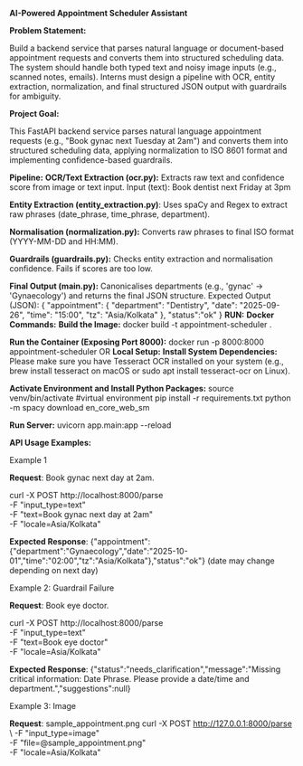 **AI-Powered Appointment Scheduler Assistant**

**Problem Statement:**

Build a backend service that parses natural language or document-based appointment requests and converts them into structured scheduling data. The system should handle both typed text and noisy image inputs (e.g., scanned notes, emails). Interns must design a pipeline with OCR, entity extraction, normalization, and final structured JSON output with guardrails for ambiguity.

**Project Goal:**

This FastAPI backend service parses natural language appointment requests (e.g., "Book gynac next Tuesday at 2am") and converts them into structured scheduling data, applying normalization to ISO 8601 format and implementing confidence-based guardrails.

**Pipeline:**
**OCR/Text Extraction (ocr.py):** Extracts raw text and confidence score from image or text input.
Input (text):
Book dentist next Friday at 3pm

**Entity Extraction (entity_extraction.py)**: Uses spaCy and Regex to extract raw phrases (date_phrase, time_phrase, department).

**Normalisation (normalization.py):** Converts raw phrases to final ISO format (YYYY-MM-DD and HH:MM).

**Guardrails (guardrails.py):** Checks entity extraction and normalisation confidence. Fails if scores are too low.

**Final Output (main.py):** Canonicalises departments (e.g., 'gynac' → 'Gynaecology') and returns the final JSON structure.
Expected Output (JSON):
{
  "appointment": {
    "department": "Dentistry",
   "date": "2025-09-26",
  "time": "15:00",
  "tz": "Asia/Kolkata"
 },
 "status":"ok"
}
**RUN:**
**Docker Commands:**
**Build the Image:**
docker build -t appointment-scheduler .

**Run the Container (Exposing Port 8000):**
docker run -p 8000:8000 appointment-scheduler
              OR
**Local Setup:**
**Install System Dependencies:**
Please make sure you have Tesseract OCR installed on your system (e.g., brew install tesseract on macOS or sudo apt install tesseract-ocr on Linux).

**Activate Environment and Install Python Packages:**
source venv/bin/activate #virtual environment
pip install -r requirements.txt
python -m spacy download en_core_web_sm

**Run Server:**
uvicorn app.main:app --reload 


**API Usage Examples:**

Example 1 

  **Request**: Book gynac next day at 2am.
  
curl -X POST http://localhost:8000/parse \
  -F "input_type=text" \
  -F "text=Book gynac next day at 2am" \
  -F "locale=Asia/Kolkata"
  
  **Expected Response**: {"appointment":{"department":"Gynaecology","date":"2025-10-01","time":"02:00","tz":"Asia/Kolkata"},"status":"ok"} (date may change depending on next day)

Example 2: Guardrail Failure

  **Request**: Book eye doctor.
  
  curl -X POST http://localhost:8000/parse \
  -F "input_type=text" \
  -F "text=Book eye doctor" \
  -F "locale=Asia/Kolkata"
  
  **Expected Response**: {"status":"needs_clarification","message":"Missing critical information: Date Phrase. Please provide a date/time and department.","suggestions":null}


Example 3: Image

  **Request**: sample_appointment.png
  curl -X POST http://127.0.0.1:8000/parse \  -F "input_type=image" \
  -F "file=@sample_appointment.png" \
  -F "locale=Asia/Kolkata"
